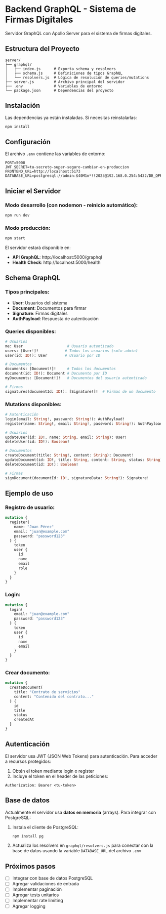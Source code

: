 # Backend GraphQL - Sistema de Firmas Digitales

Servidor GraphQL con Apollo Server para el sistema de firmas digitales.

## Estructura del Proyecto

```
server/
├── graphql/
│   ├── index.js      # Exporta schema y resolvers
│   ├── schema.js     # Definiciones de tipos GraphQL
│   └── resolvers.js  # Lógica de resolución de queries/mutations
├── server.js         # Archivo principal del servidor
├── .env              # Variables de entorno
└── package.json      # Dependencias del proyecto
```

## Instalación

Las dependencias ya están instaladas. Si necesitas reinstalarlas:

```bash
npm install
```

## Configuración

El archivo `.env` contiene las variables de entorno:

```env
PORT=5000
JWT_SECRET=tu-secreto-super-seguro-cambiar-en-produccion
FRONTEND_URL=http://localhost:5173
DATABASE_URL=postgresql://admin:$40M1n*!!2023@192.168.0.254:5432/DB_QPREX
```

## Iniciar el Servidor

### Modo desarrollo (con nodemon - reinicio automático):
```bash
npm run dev
```

### Modo producción:
```bash
npm start
```

El servidor estará disponible en:
- **API GraphQL**: http://localhost:5000/graphql
- **Health Check**: http://localhost:5000/health

## Schema GraphQL

### Tipos principales:

- **User**: Usuarios del sistema
- **Document**: Documentos para firmar
- **Signature**: Firmas digitales
- **AuthPayload**: Respuesta de autenticación

### Queries disponibles:

```graphql
# Usuarios
me: User                    # Usuario autenticado
users: [User!]!            # Todos los usuarios (solo admin)
user(id: ID!): User        # Usuario por ID

# Documentos
documents: [Document!]!     # Todos los documentos
document(id: ID!): Document # Documento por ID
myDocuments: [Document!]!   # Documentos del usuario autenticado

# Firmas
signatures(documentId: ID!): [Signature!]!  # Firmas de un documento
```

### Mutations disponibles:

```graphql
# Autenticación
login(email: String!, password: String!): AuthPayload!
register(name: String!, email: String!, password: String!): AuthPayload!

# Usuarios
updateUser(id: ID!, name: String, email: String): User!
deleteUser(id: ID!): Boolean!

# Documentos
createDocument(title: String!, content: String): Document!
updateDocument(id: ID!, title: String, content: String, status: String): Document!
deleteDocument(id: ID!): Boolean!

# Firmas
signDocument(documentId: ID!, signatureData: String!): Signature!
```

## Ejemplo de uso

### Registro de usuario:

```graphql
mutation {
  register(
    name: "Juan Pérez"
    email: "juan@example.com"
    password: "password123"
  ) {
    token
    user {
      id
      name
      email
      role
    }
  }
}
```

### Login:

```graphql
mutation {
  login(
    email: "juan@example.com"
    password: "password123"
  ) {
    token
    user {
      id
      name
      email
    }
  }
}
```

### Crear documento:

```graphql
mutation {
  createDocument(
    title: "Contrato de servicios"
    content: "Contenido del contrato..."
  ) {
    id
    title
    status
    createdAt
  }
}
```

## Autenticación

El servidor usa JWT (JSON Web Tokens) para autenticación. Para acceder a recursos protegidos:

1. Obtén el token mediante login o register
2. Incluye el token en el header de las peticiones:

```
Authorization: Bearer <tu-token>
```

## Base de datos

Actualmente el servidor usa **datos en memoria** (arrays). Para integrar con PostgreSQL:

1. Instala el cliente de PostgreSQL:
   ```bash
   npm install pg
   ```

2. Actualiza los resolvers en `graphql/resolvers.js` para conectar con la base de datos usando la variable `DATABASE_URL` del archivo `.env`

## Próximos pasos

- [ ] Integrar con base de datos PostgreSQL
- [ ] Agregar validaciones de entrada
- [ ] Implementar paginación
- [ ] Agregar tests unitarios
- [ ] Implementar rate limiting
- [ ] Agregar logging